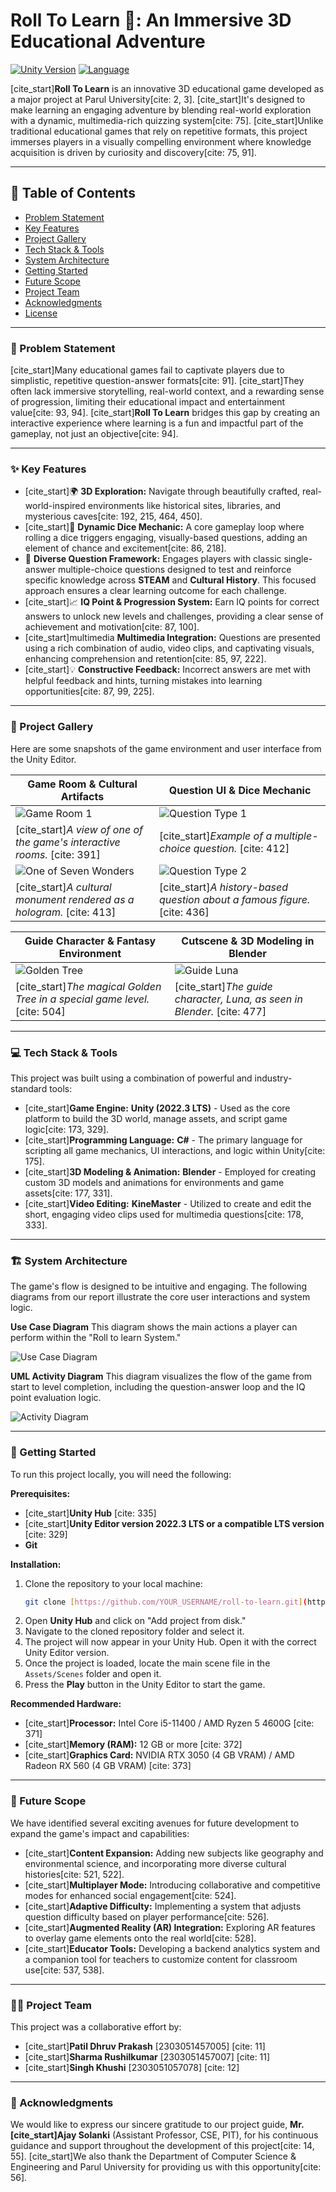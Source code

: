 # Roll To Learn 🎲: An Immersive 3D Educational Adventure

[![Unity Version](https://img.shields.io/badge/Unity-2022.3%20LTS-blueviolet.svg)](https://unity.com/)
[![Language](https://img.shields.io/badge/C%23-Powered-blue.svg)](https://docs.microsoft.com/en-us/dotnet/csharp/)

[cite_start]**Roll To Learn** is an innovative 3D educational game developed as a major project at Parul University[cite: 2, 3]. [cite_start]It's designed to make learning an engaging adventure by blending real-world exploration with a dynamic, multimedia-rich quizzing system[cite: 75]. [cite_start]Unlike traditional educational games that rely on repetitive formats, this project immerses players in a visually compelling environment where knowledge acquisition is driven by curiosity and discovery[cite: 75, 91].

---

## 📜 Table of Contents

* [Problem Statement](#-problem-statement)
* [Key Features](#-key-features)
* [Project Gallery](#-project-gallery)
* [Tech Stack & Tools](#-tech-stack--tools)
* [System Architecture](#-system-architecture)
* [Getting Started](#-getting-started)
* [Future Scope](#-future-scope)
* [Project Team](#-project-team)
* [Acknowledgments](#-acknowledgments)
* [License](#-license)

---

### 🎯 Problem Statement

[cite_start]Many educational games fail to captivate players due to simplistic, repetitive question-answer formats[cite: 91]. [cite_start]They often lack immersive storytelling, real-world context, and a rewarding sense of progression, limiting their educational impact and entertainment value[cite: 93, 94]. [cite_start]**Roll To Learn** bridges this gap by creating an interactive experience where learning is a fun and impactful part of the gameplay, not just an objective[cite: 94].

---

### ✨ Key Features

* [cite_start]🌍 **3D Exploration:** Navigate through beautifully crafted, real-world-inspired environments like historical sites, libraries, and mysterious caves[cite: 192, 215, 464, 450].
* [cite_start]🎲 **Dynamic Dice Mechanic:** A core gameplay loop where rolling a dice triggers engaging, visually-based questions, adding an element of chance and excitement[cite: 86, 218].
* 🧠 **Diverse Question Framework:** Engages players with classic single-answer multiple-choice questions designed to test and reinforce specific knowledge across **STEAM** and **Cultural History**. This focused approach ensures a clear learning outcome for each challenge.
* [cite_start]📈 **IQ Point & Progression System:** Earn IQ points for correct answers to unlock new levels and challenges, providing a clear sense of achievement and motivation[cite: 87, 100].
* [cite_start]multimedia **Multimedia Integration:** Questions are presented using a rich combination of audio, video clips, and captivating visuals, enhancing comprehension and retention[cite: 85, 97, 222].
* [cite_start]💡 **Constructive Feedback:** Incorrect answers are met with helpful feedback and hints, turning mistakes into learning opportunities[cite: 87, 99, 225].

---

### 📸 Project Gallery

Here are some snapshots of the game environment and user interface from the Unity Editor.

| Game Room & Cultural Artifacts                               | Question UI & Dice Mechanic                             |
| ------------------------------------------------------------ | ------------------------------------------------------- |
| ![Game Room 1](https://i.imgur.com/your-image-1.png) | ![Question Type 1](https://i.imgur.com/your-image-2.png) |
| [cite_start]*A view of one of the game's interactive rooms.* [cite: 391] | [cite_start]*Example of a multiple-choice question.* [cite: 412] |
| ![One of Seven Wonders](https://i.imgur.com/your-image-3.png) | ![Question Type 2](https://i.imgur.com/your-image-4.png) |
| [cite_start]*A cultural monument rendered as a hologram.* [cite: 413] | [cite_start]*A history-based question about a famous figure.* [cite: 436] |

| Guide Character & Fantasy Environment                        | Cutscene & 3D Modeling in Blender                     |
| ------------------------------------------------------------ | ----------------------------------------------------- |
| ![Golden Tree](https://i.imgur.com/your-image-5.png) | ![Guide Luna](https://i.imgur.com/your-image-6.png) |
| [cite_start]*The magical Golden Tree in a special game level.* [cite: 504] | [cite_start]*The guide character, Luna, as seen in Blender.* [cite: 477] |


---

### 💻 Tech Stack & Tools

This project was built using a combination of powerful and industry-standard tools:

* [cite_start]**Game Engine:** **Unity (2022.3 LTS)** - Used as the core platform to build the 3D world, manage assets, and script game logic[cite: 173, 329].
* [cite_start]**Programming Language:** **C#** - The primary language for scripting all game mechanics, UI interactions, and logic within Unity[cite: 175].
* [cite_start]**3D Modeling & Animation:** **Blender** - Employed for creating custom 3D models and animations for environments and game assets[cite: 177, 331].
* [cite_start]**Video Editing:** **KineMaster** - Utilized to create and edit the short, engaging video clips used for multimedia questions[cite: 178, 333].

---

### 🏗️ System Architecture

The game's flow is designed to be intuitive and engaging. The following diagrams from our report illustrate the core user interactions and system logic.

**Use Case Diagram**
This diagram shows the main actions a player can perform within the "Roll to learn System."

![Use Case Diagram](https://i.imgur.com/your-usecase-diagram.png)

**UML Activity Diagram**
This diagram visualizes the flow of the game from start to level completion, including the question-answer loop and the IQ point evaluation logic.

![Activity Diagram](https://i.imgur.com/your-activity-diagram.png)

---

### 🚀 Getting Started

To run this project locally, you will need the following:

**Prerequisites:**
* [cite_start]**Unity Hub** [cite: 335]
* [cite_start]**Unity Editor version 2022.3 LTS or a compatible LTS version** [cite: 329]
* **Git**

**Installation:**

1.  Clone the repository to your local machine:
    ```sh
    git clone [https://github.com/YOUR_USERNAME/roll-to-learn.git](https://github.com/YOUR_USERNAME/roll-to-learn.git)
    ```
2.  Open **Unity Hub** and click on "Add project from disk."
3.  Navigate to the cloned repository folder and select it.
4.  The project will now appear in your Unity Hub. Open it with the correct Unity Editor version.
5.  Once the project is loaded, locate the main scene file in the `Assets/Scenes` folder and open it.
6.  Press the **Play** button in the Unity Editor to start the game.

**Recommended Hardware:**
* [cite_start]**Processor:** Intel Core i5-11400 / AMD Ryzen 5 4600G [cite: 371]
* [cite_start]**Memory (RAM):** 12 GB or more [cite: 372]
* [cite_start]**Graphics Card:** NVIDIA RTX 3050 (4 GB VRAM) / AMD Radeon RX 560 (4 GB VRAM) [cite: 373]

---

### 🔭 Future Scope

We have identified several exciting avenues for future development to expand the game's impact and capabilities:

* [cite_start]**Content Expansion:** Adding new subjects like geography and environmental science, and incorporating more diverse cultural histories[cite: 521, 522].
* [cite_start]**Multiplayer Mode:** Introducing collaborative and competitive modes for enhanced social engagement[cite: 524].
* [cite_start]**Adaptive Difficulty:** Implementing a system that adjusts question difficulty based on player performance[cite: 526].
* [cite_start]**Augmented Reality (AR) Integration:** Exploring AR features to overlay game elements onto the real world[cite: 528].
* [cite_start]**Educator Tools:** Developing a backend analytics system and a companion tool for teachers to customize content for classroom use[cite: 537, 538].

---

### 🧑‍💻 Project Team

This project was a collaborative effort by:

* [cite_start]**Patil Dhruv Prakash** [2303051457005] [cite: 11]
* [cite_start]**Sharma Rushilkumar** [2303051457007] [cite: 11]
* [cite_start]**Singh Khushi** [2303051057078] [cite: 12]

---

### 🙏 Acknowledgments

We would like to express our sincere gratitude to our project guide, **Mr. [cite_start]Ajay Solanki** (Assistant Professor, CSE, PIT), for his continuous guidance and support throughout the development of this project[cite: 14, 55]. [cite_start]We also thank the Department of Computer Science & Engineering and Parul University for providing us with this opportunity[cite: 56].
